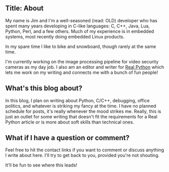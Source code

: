 Title: About
----------------------

My name is Jim and I'm a well-seasoned (read: OLD) developer who has spent many years developing in C-like languages: C, C++, Java, Lua, Python, Perl, and a few others. Much of my experience is in embedded systems, most recently doing embedded Linux products.

In my spare time I like to bike and snowboard, though rarely at the same time.

I'm currently working on the image processing pipeline for video security cameras as my day job. I also am an editor and writer for [Real Python](https://realpython.com/team/janderson/) which lets me work on my writing and connects me with a bunch of fun people!

## What's this blog about?

In this blog, I plan on writing about Python, C/C++, debugging, office politics, and whatever is striking my fancy at the time. I have no planned schedule for posts, it's really whenever the mood strikes me. Really, this is just an outlet for some writing that doesn't fit the requirements for a Real Python article or is more about soft skills than technical ones.

## What if I have a question or comment?

Feel free to hit the contact links if you want to comment or discuss anything I write about here. I'll try to get back to you, provided you're not shouting.

It'll be fun to see where this leads!

